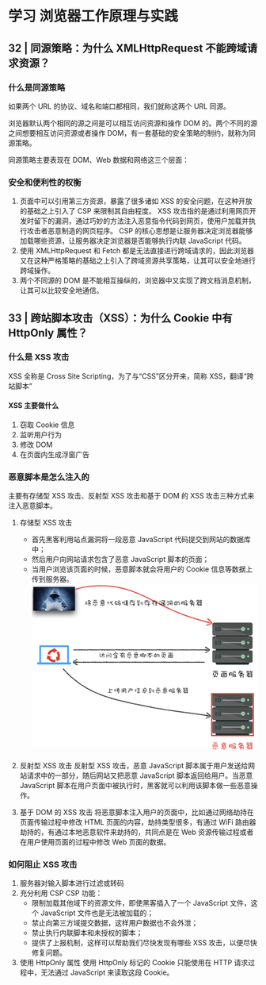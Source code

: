 # 学习 浏览器工作原理与实践

## 32 | 同源策略：为什么 XMLHttpRequest 不能跨域请求资源？

### 什么是同源策略

如果两个 URL 的协议、域名和端口都相同，我们就称这两个 URL 同源。

浏览器默认两个相同的源之间是可以相互访问资源和操作 DOM 的。两个不同的源之间想要相互访问资源或者操作 DOM，有一套基础的安全策略的制约，就称为同源策略。

同源策略主要表现在 DOM、Web 数据和网络这三个层面：

### 安全和便利性的权衡

1. 页面中可以引用第三方资源，暴露了很多诸如 XSS 的安全问题，在这种开放的基础之上引入了 CSP 来限制其自由程度。
   XSS 攻击指的是通过利用网页开发时留下的漏洞，通过巧妙的方法注入恶意指令代码到网页，使用户加载并执行攻击者恶意制造的网页程序。
   CSP 的核心思想是让服务器决定浏览器能够加载哪些资源，让服务器决定浏览器是否能够执行内联 JavaScript 代码。
2. 使用 XMLHttpRequest 和 Fetch 都是无法直接进行跨域请求的，因此浏览器又在这种严格策略的基础之上引入了跨域资源共享策略，让其可以安全地进行跨域操作。
3. 两个不同源的 DOM 是不能相互操纵的，浏览器中又实现了跨文档消息机制，让其可以比较安全地通信。

## 33 | 跨站脚本攻击（XSS）：为什么 Cookie 中有 HttpOnly 属性？

### 什么是 XSS 攻击

XSS 全称是 Cross Site Scripting，为了与“CSS”区分开来，简称 XSS，翻译“跨站脚本”

#### XSS 主要做什么

1. 窃取 Cookie 信息
2. 监听用户行为
3. 修改 DOM
4. 在页面内生成浮窗广告

### 恶意脚本是怎么注入的

主要有存储型 XSS 攻击、反射型 XSS 攻击和基于 DOM 的 XSS 攻击三种方式来注入恶意脚本。

1. 存储型 XSS 攻击

   - 首先黑客利用站点漏洞将一段恶意 JavaScript 代码提交到网站的数据库中；
   - 然后用户向网站请求包含了恶意 JavaScript 脚本的页面；
   - 当用户浏览该页面的时候，恶意脚本就会将用户的 Cookie 信息等数据上传到服务器。
     ![avatar](../image/ccgj.png)

2. 反射型 XSS 攻击
   反射型 XSS 攻击，恶意 JavaScript 脚本属于用户发送给网站请求中的一部分，随后网站又把恶意 JavaScript 脚本返回给用户。当恶意 JavaScript 脚本在用户页面中被执行时，黑客就可以利用该脚本做一些恶意操作。

3. 基于 DOM 的 XSS 攻击
   将恶意脚本注入用户的页面中，比如通过网络劫持在页面传输过程中修改 HTML 页面的内容，劫持类型很多，有通过 WiFi 路由器劫持的，有通过本地恶意软件来劫持的，共同点是在 Web 资源传输过程或者在用户使用页面的过程中修改 Web 页面的数据。

### 如何阻止 XSS 攻击

1. 服务器对输入脚本进行过滤或转码
2. 充分利用 CSP
   CSP 功能：
   - 限制加载其他域下的资源文件，即使黑客插入了一个 JavaScript 文件，这个 JavaScript 文件也是无法被加载的；
   - 禁止向第三方域提交数据，这样用户数据也不会外泄；
   - 禁止执行内联脚本和未授权的脚本；
   - 提供了上报机制，这样可以帮助我们尽快发现有哪些 XSS 攻击，以便尽快修复问题。
3. 使用 HttpOnly 属性
   使用 HttpOnly 标记的 Cookie 只能使用在 HTTP 请求过程中，无法通过 JavaScript 来读取这段 Cookie。
